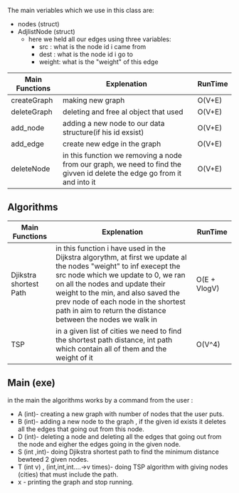 The main veriables which we use in this class are:
  - nodes (struct)
  - AdjlistNode (struct)
    - here we held all our edges using three variables:
      - src : what is the node id i came from
      - dest : what is the node id i go to
      - weight: what is the "weight" of this edge

|Main Functions|Explenation|RunTime|
|---|---|---|
|createGraph| making new graph |O(V+E)
|deleteGraph| deleting and free al object that used |O(V+E)
|add_node| adding a new node to our data structure(if his id exsist)|O(V+E)
|add_edge| create new edge in the graph|O(V+E)
|deleteNode| in this function we removing a node from our graph, we need to find the givven id delete the edge go from it and into it|O(V+E)


## Algorithms
   
|Main Functions|Explenation|RunTime|
|---|---|---|
|Djikstra shortest Path| in this function i have used in the Dijkstra algorythm, at first we update al the nodes "weight" to inf execept the src node which we update to 0, we ran on all the nodes and update their weight to the min, and also saved the prev node of each node in the shortest path in aim to return the distance between the nodes we walk in |O(E + VlogV)
|TSP| in a given list of cities we need to find the shortest path distance, int path which contain all of them and the weight of it|O(V^4)

## Main (exe)

in the main the algorithms works by a command from the user :
 * A (int)- creating a new graph with number of nodes that the user puts. 
 * B (int)- adding a new node to the graph , if the given id exists it deletes all the edges that going out from this node.
 * D (int)- deleting a node and deleting all the edges that going out from the node and eigher the edges going in the given node.
 * S (int ,int)- doing Djikstra shortest path to find the minimum distance bewteed 2 given nodes.
 * T (int v) , (int,int,int....->v times)- doing TSP algorithm with giving nodes (cities) that must include the path.
 * x - printing the graph and stop running.
